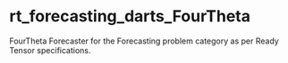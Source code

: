# rt_forecasting_darts_FourTheta
FourTheta Forecaster for the Forecasting problem category as per Ready Tensor specifications.
